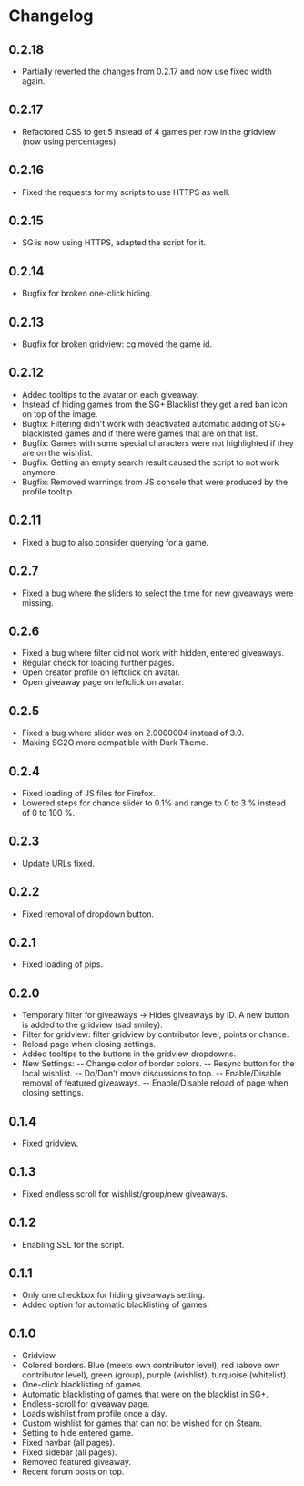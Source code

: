 # Changelog

## 0.2.18
- Partially reverted the changes from 0.2.17 and now use fixed width again.

## 0.2.17
- Refactored CSS to get 5 instead of 4 games per row in the gridview (now using percentages).

## 0.2.16
- Fixed the requests for my scripts to use HTTPS as well.

## 0.2.15
- SG is now using HTTPS, adapted the script for it.

## 0.2.14
- Bugfix for broken one-click hiding.

## 0.2.13
- Bugfix for broken gridview: cg moved the game id.

## 0.2.12
- Added tooltips to the avatar on each giveaway.
- Instead of hiding games from the SG+ Blacklist they get a red ban icon on top of the image.
- Bugfix: Filtering didn't work with deactivated automatic adding of SG+ blacklisted games and if there were games that are on that list.
- Bugfix: Games with some special characters were not highlighted if they are on the wishlist.
- Bugfix: Getting an empty search result caused the script to not work anymore.
- Bugfix: Removed warnings from JS console that were produced by the profile tooltip.

## 0.2.11
- Fixed a bug to also consider querying for a game.

## 0.2.7
- Fixed a bug where the sliders to select the time for new giveaways were missing.

## 0.2.6
- Fixed a bug where filter did not work with hidden, entered giveaways.
- Regular check for loading further pages.
- Open creator profile on leftclick on avatar.
- Open giveaway page on leftclick on avatar.

## 0.2.5
- Fixed a bug where slider was on 2.9000004 instead of 3.0.
- Making SG2O more compatible with Dark Theme.

## 0.2.4
- Fixed loading of JS files for Firefox.
- Lowered steps for chance slider to 0.1% and range to 0 to 3 % instead of 0 to 100 %.

## 0.2.3
- Update URLs fixed.

## 0.2.2
- Fixed removal of dropdown button.

## 0.2.1
- Fixed loading of pips.

## 0.2.0
- Temporary filter for giveaways -> Hides giveaways by ID. A new button is added to the gridview (sad smiley).
- Filter for gridview: filter gridview by contributor level, points or chance.
- Reload page when closing settings.
- Added tooltips to the buttons in the gridview dropdowns.
- New Settings:
-- Change color of border colors.
-- Resync button for the local wishlist.
-- Do/Don't move discussions to top.
-- Enable/Disable removal of featured giveaways.
-- Enable/Disable reload of page when closing settings.

## 0.1.4
- Fixed gridview.

## 0.1.3
- Fixed endless scroll for wishlist/group/new giveaways.

## 0.1.2
- Enabling SSL for the script.

## 0.1.1
- Only one checkbox for hiding giveaways setting.
- Added option for automatic blacklisting of games.

## 0.1.0
- Gridview.
- Colored borders. Blue (meets own contributor level), red (above own contributor level), green (group), purple (wishlist), turquoise (whitelist).
- One-click blacklisting of games.
- Automatic blacklisting of games that were on the blacklist in SG+.
- Endless-scroll for giveaway page.
- Loads wishlist from profile once a day.
- Custom wishlist for games that can not be wished for on Steam.
- Setting to hide entered game.
- Fixed navbar (all pages).
- Fixed sidebar (all pages).
- Removed featured giveaway.
- Recent forum posts on top.
